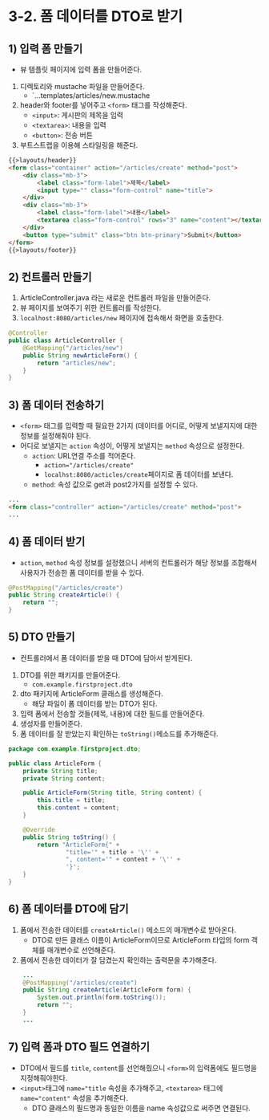 # 3-2. 폼 데이터를 DTO로 받기
## 1) 입력 폼 만들기
- 뷰 템플릿 페이지에 입력 폼을 만들어준다.

1.  디렉토리와 mustache 파일을 만들어준다.
	- `...templates/articles/new.mustache
2. header와 footer를 넣어주고 `<form>` 태그를 작성해준다.
	- `<input>`: 게시판의 제목을 입력
	- `<textarea>`: 내용을 입력
	- `<button>`: 전송 버튼
3. 부트스트랩을 이용해 스타일링을 해준다.

```html
{{>layouts/header}}
<form class="container" action="/articles/create" method="post">
    <div class="mb-3">
        <label class="form-label">제목</label>
        <input type="" class="form-control" name="title">
    </div>
    <div class="mb-3">
        <label class="form-label">내용</label>
        <textarea class="form-control" rows="3" name="content"></textarea>
    </div>
    <button type="submit" class="btn btn-primary">Submit</button>
</form>
{{>layouts/footer}}
```

## 2) 컨트롤러 만들기
1. ArticleController.java 라는 새로운 컨트롤러 파일을 만들어준다.
2. 뷰 페이지를 보여주기 위한 컨트롤러를 작성한다.
3. `localhost:8080/articles/new` 페이지에 접속해서 화면을 호출한다.

```java
@Controller
public class ArticleController {
	@GetMapping("/articles/new")
	public String newArticleForm() {
		return "articles/new";
	}
}
```

## 3) 폼 데이터 전송하기
- `<form>` 태그를 입력할 때 필요한 2가지 (데이터를 어디로, 어떻게 보낼지지에 대한 정보를 설정해줘야 된다.
- 어디로 보낼지는 `action` 속성이, 어떻게 보낼지는 `method` 속성으로 설정한다.
	- `action`: URL연결 주소를 적어준다.
		- `action="/articles/create"`
		- `localhst:8080/acticles/create`페이지로 폼 데이터를 보낸다.
	- `method`: 속성 값으로 get과 post2가지를 설정할 수 있다.

```html
...
<form class="controller" action="/articles/create" method="post">
...
```

## 4) 폼 데이터 받기
- `action`, `method` 속성 정보를 설정했으니 서버의 컨트롤러가 해당 정보를 조합해서 사용자가 전송한 폼 데이터를 받을 수 있다.

```java
@PostMapping("/articles/create")
public String createArticle() {
	return "";
}
```

## 5) DTO 만들기
- 컨트롤러에서 폼 데이터를 받을 때 DTO에 담아서 받게된다.

1. DTO를 위한 패키지를 만들어준다.
	- `com.example.firstproject.dto`
2. dto 패키지에 ArticleForm 클래스를 생성해준다.
	- 해당 파일이 폼 데이터를 받는 DTO가 된다.
3. 입력 폼에서 전송할 것들(제목, 내용)에 대한 필드를 만들어준다.
4. 생성자를 만들어준다.
5. 폼 데이터를 잘 받았는지 확인하는 `toString()`메소드를 추가해준다.

```java
package com.example.firstproject.dto;

public class ArticleForm {
    private String title;
    private String content;

    public ArticleForm(String title, String content) {
        this.title = title;
        this.content = content;
    }

    @Override
    public String toString() {
        return "ArticleForm{" +
                "title='" + title + '\'' +
                ", content='" + content + '\'' +
                '}';
    }
}
```

## 6) 폼 데이터를 DTO에 담기
1. 폼에서 전송한 데이터를 `createArticle()` 메소드의 매개변수로 받아온다.
	- DTO로 만든 클래스 이름이 ArticleForm이므로 ArticleForm 타입의 form 객체를 매개변수로 선언해준다.
2. 폼에서 전송한 데이터가 잘 담겼는지 확인하는 출력문을 추가해준다.

```java
	...
    @PostMapping("/articles/create")
    public String createArticle(ArticleForm form) {
        System.out.println(form.toString());
        return "";
    }
    ...
```

## 7) 입력 폼과 DTO 필드 연결하기
- DTO에서 필드를 `title`, `content`를 선언해줬으니 `<form>`의 입력폼에도 필드명을 지정해줘야한다.
- `<input>`태그에 `name="title` 속성을 추가해주고, `<textarea>` 태그에 `name="content"` 속성을 추가해준다.
	- DTO 클래스의 필드명과 동일한 이름을 name 속성값으로 써주면 연결된다.